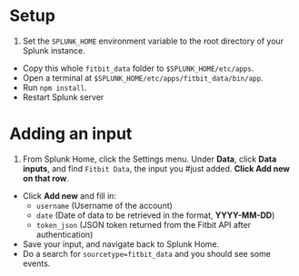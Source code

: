 # Setup

1. Set the `SPLUNK_HOME` environment variable to the root directory of your Splunk instance.
* Copy this whole `fitbit_data` folder to `$SPLUNK_HOME/etc/apps`.
* Open a terminal at `$SPLUNK_HOME/etc/apps/fitbit_data/bin/app`.
* Run `npm install`.
* Restart Splunk server

# Adding an input
1. From Splunk Home, click the Settings menu. Under **Data**, click **Data inputs**, and find `Fitbit Data`, the input you #just added. **Click Add new on that row**.
* Click **Add new** and fill in:
    * `username` (Username of the account)
    * `date` (Date of data to be retrieved in the format, **YYYY-MM-DD**)
    * `token_json` (JSON token returned from the Fitbit API after authentication)
* Save your input, and navigate back to Splunk Home.
* Do a search for `sourcetype=fitbit_data` and you should see some events.
